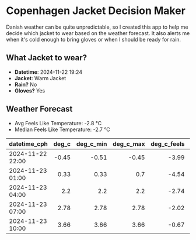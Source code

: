 
# Copenhagen Jacket Decision Maker

Danish weather can be quite unpredictable, so I created this app to help me decide which jacket to wear based on the weather forecast. 
It also alerts me when it's cold enough to bring gloves or when I should be ready for rain.

## What Jacket to wear?

- **Datetime**: 2024-11-22 19:24
- **Jacket**: Warm Jacket
- **Rain?** No
- **Gloves?** Yes

## Weather Forecast
- Avg Feels Like Temperature: -2.8 °C
- Median Feels Like Temperature: -2.7 °C

| datetime_cph     |   deg_c |   deg_c_min |   deg_c_max |   deg_c_feels | weather   | wind   | rain   |
|:-----------------|--------:|------------:|------------:|--------------:|:----------|:-------|:-------|
| 2024-11-22 22:00 |   -0.45 |       -0.51 |       -0.45 |         -3.99 | Clouds    | Low    | None   |
| 2024-11-23 01:00 |    0.33 |        0.33 |        0.7  |         -4.54 | Clouds    | Medium | None   |
| 2024-11-23 04:00 |    2.2  |        2.2  |        2.2  |         -2.74 | Clouds    | High   | None   |
| 2024-11-23 07:00 |    2.78 |        2.78 |        2.78 |         -2.02 | Clouds    | High   | None   |
| 2024-11-23 10:00 |    3.66 |        3.66 |        3.66 |         -0.67 | Clear     | High   | None   |
        